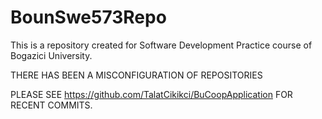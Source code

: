 # BounSwe573Repo
This is a repository created for Software Development Practice course of Bogazici University.

THERE HAS BEEN A MISCONFIGURATION OF REPOSITORIES

PLEASE SEE https://github.com/TalatCikikci/BuCoopApplication FOR RECENT COMMITS.
